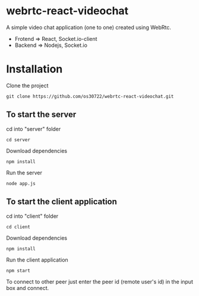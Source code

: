 # webrtc-react-videochat

A simple video chat application (one to one) created using WebRtc.
* Frotend => React, Socket.io-client
* Backend => Nodejs, Socket.io

# Installation

Clone the project

`git clone https://github.com/os30722/webrtc-react-videochat.git`

## To start the server

cd into "server" folder

`cd server`

Download dependencies

`npm install`

Run the server

`node app.js`

## To start the client application

cd into "client" folder

`cd client`

Download dependencies

`npm install`

Run the client application

`npm start`

To connect to other peer just enter the peer id (remote user's id) in the input box and connect. 
